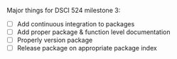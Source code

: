 Major things for DSCI 524 milestone 3:
- [ ] Add continuous integration to packages
- [ ] Add proper package & function level documentation
- [ ] Properly version package
- [ ] Release package on appropriate package index
